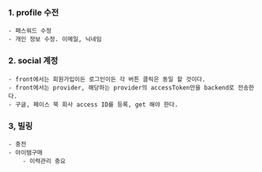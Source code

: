 ### 1. profile 수전
    - 패스워드 수정
    - 개인 정보 수정. 이메일, 닉네임

### 2. social 계정  
    - front에서는 회원가입이든 로그인이든 각 버튼 클릭은 동일 할 것이다.    
    - front에서는 provider, 해당하는 provider의 accessToken만을 backend로 전송한다.  
    - 구글, 페이스 북 회사 access ID를 등록, get 해야 한다.

### 3, 빌링
    - 충전
    - 아이템구매
        - 이력관리 중요